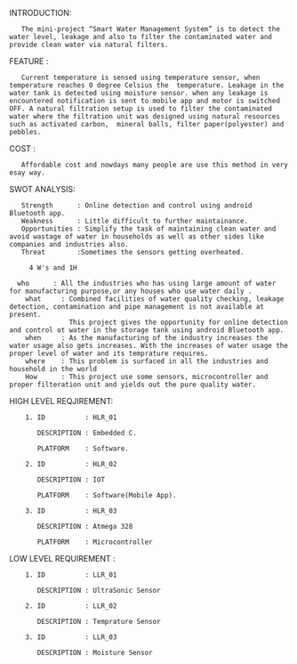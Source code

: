 INTRODUCTION:
	     
       The mini-project “Smart Water Management System” is to detect the water level, leakage and also to filter the contaminated water and provide clean water via natural filters. 
       
FEATURE      :	

       Current temperature is sensed using temperature sensor, when temperature reaches 0 degree Celsius the  temperature. Leakage in the water tank is detected using moisture sensor. when any leakage is encountered notification is sent to mobile app and motor is switched OFF. A natural filtration setup is used to filter the contaminated water where the filtration unit was designed using natural resources such as activated carbon,  mineral balls, filter paper(polyester) and pebbles.

	 
COST          :

       Affordable cost and nowdays many people are use this method in very esay way.

SWOT ANALYSIS:
	     
       Strength      : Online detection and control using android Bluetooth app.
       Weakness      : Little difficult to further maintainance.
       Opportunities : Simplify the task of maintaining clean water and avoid wastage of water in households as well as other sides like companies and industries also.
       Threat        :Sometimes the sensors getting overheated. 
	     
	     4 W's and 1H
	          
      who      : All the industries who has using large amount of water for manufacturing purpose,or any houses who use water daily .        
	    what     : Combined facilities of water quality checking, leakage detection, contamination and pipe management is not available at present.     
	               This project gives the opportunity for online detection and control ot water in the storage tank using android Bluetooth app. 
	    when     : As the manufacturing of the industry increases the water usage also gets increases. With the increases of water usage the proper level of water and its temprature requires.
	    where    : This problem is surfaced in all the industries and household in the world
	    How      : This project use some sensors, microcontroller and proper filteration unit and yields out the pure quality water.
            
HIGH LEVEL REQJIREMENT:
     
        1. ID          : HLR_01
            
           DESCRIPTION : Embedded C.
               
           PLATFORM    : Software.
               
        2. ID          : HLR_02
            
           DESCRIPTION : IOT
               
           PLATFORM    : Software(Mobile App).
           
        3. ID          : HLR_03
            
           DESCRIPTION : Atmega 328
               
           PLATFORM    : Microcontroller
               
  LOW LEVEL REQUIREMENT :
        
        1. ID          : LLR_01
            
           DESCRIPTION : UltraSonic Sensor
               
        2. ID          : LLR_02
            
           DESCRIPTION : Temprature Sensor
           
        3. ID          : LLR_03
           
           DESCRIPTION : Moisture Sensor
            
       


